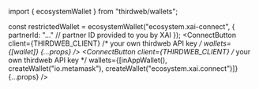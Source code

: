 import { ecosystemWallet } from "thirdweb/wallets";

const restrictedWallet = ecosystemWallet("ecosystem.xai-connect", {
	partnerId: "..." // partner ID provided to you by XAI
});
<ConnectButton
	client={THIRDWEB_CLIENT} /* your own thirdweb API key */
	wallets={[wallet]}
	{...props}
/>
<ConnectButton
	client={THIRDWEB_CLIENT} /* your own thirdweb API key */
	wallets={[inAppWallet(), createWallet("io.metamask"), createWallet("ecosystem.xai.connect")]}
	{...props}
/>
